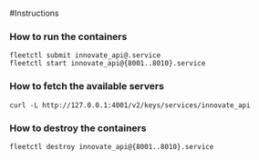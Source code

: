 
#Instructions

### How to run the containers

```
fleetctl submit innovate_api@.service 
fleetctl start innovate_api@{8001..8010}.service 
```

### How to fetch the available servers

```
curl -L http://127.0.0.1:4001/v2/keys/services/innovate_api
```

### How to destroy the containers

```
fleetctl destroy innovate_api@{8001..8010}.service 
```
